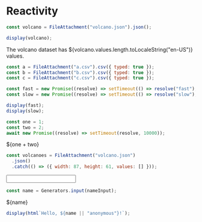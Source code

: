 # Reactivity

```js
const volcano = FileAttachment("volcano.json").json();
```

```js
display(volcano);
```

The volcano dataset has ${volcano.values.length.toLocaleString("en-US")} values.

```js
const a = FileAttachment("a.csv").csv({ typed: true });
const b = FileAttachment("b.csv").csv({ typed: true });
const c = FileAttachment("c.csv").csv({ typed: true });
```

```js
const fast = new Promise((resolve) => setTimeout(() => resolve("fast"), 500));
const slow = new Promise((resolve) => setTimeout(() => resolve("slow"), 5000));
```

```js
display(fast);
display(slow);
```

```js
const one = 1;
const two = 2;
await new Promise((resolve) => setTimeout(resolve, 10000));
```

${one + two}

```js
const volcanoes = FileAttachment("volcano.json")
  .json()
  .catch(() => ({ width: 87, height: 61, values: [] }));
```

<input id="nameInput">

```js
const name = Generators.input(nameInput);
```

${name}

```js
display(html`Hello, ${name || "anonymous"}!`);
```
